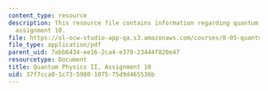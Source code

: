 ```yaml
---
content_type: resource
description: This resource file contains information regarding quantum physics II,
  assignment 10.
file: https://ol-ocw-studio-app-qa.s3.amazonaws.com/courses/8-05-quantum-physics-ii-fall-2013/37f7cca01c735980107575d9d465536b_MIT8_05F13_ps10.pdf
file_type: application/pdf
parent_uid: 7abb6434-ee16-2ca4-e370-23444f820e47
resourcetype: Document
title: Quantum Physics II, Assignment 10
uid: 37f7cca0-1c73-5980-1075-75d9d465536b
---
```


